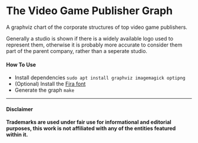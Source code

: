 # The Video Game Publisher Graph

A graphviz chart of the corporate structures of top video game publishers.

Generally a studio is shown if there is a widely available logo used to represent them, otherwise it is probably more accurate to consider them part of the parent company, rather than a seperate studio.

#### How To Use
 - Install dependencies `sudo apt install graphviz imagemagick optipng`
 - (Optional) Install the [Fira font](https://github.com/mozilla/Fira)
 - Generate the graph `make`

---

#### Disclaimer
**Trademarks are used under fair use for informational and editorial purposes, this work is not affiliated with any of the entities featured within it.**
